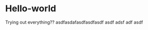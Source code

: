 # Hello-world
Trying out everything??
asdfasdafasdfasdfasdf
        asdf	adsf   adf
         asdf 
          

